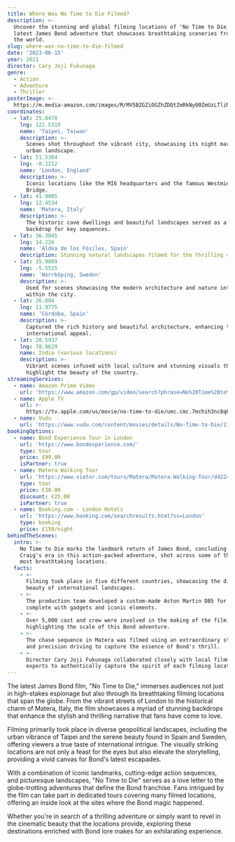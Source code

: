 ```yaml
---
title: Where Was No Time to Die Filmed?
description: >-
  Uncover the stunning and global filming locations of 'No Time to Die,' the
  latest James Bond adventure that showcases breathtaking sceneries from around
  the world.
slug: where-was-no-time-to-die-filmed
date: '2023-06-15'
year: 2021
director: Cary Joji Fukunaga
genre:
  - Action
  - Adventure
  - Thriller
posterImage: >-
  https://m.media-amazon.com/images/M/MV5BZGZiOGZhZDQtZmRkNy00ZmUzLTliMGEtZGU0NjExOGMxZDVkXkEyXkFqcGc@._V1_SX300.jpg
coordinates:
  - lat: 25.0478
    lng: 121.5319
    name: 'Taipei, Taiwan'
    description: >-
      Scenes shot throughout the vibrant city, showcasing its night markets and
      urban landscape.
  - lat: 51.5384
    lng: -0.1212
    name: 'London, England'
    description: >-
      Iconic locations like the MI6 headquarters and the famous Westminster
      Bridge.
  - lat: 41.9005
    lng: 12.4534
    name: 'Matera, Italy'
    description: >-
      The historic cave dwellings and beautiful landscapes served as a key
      backdrop for key sequences.
  - lat: 36.3045
    lng: 14.226
    name: 'Aldea de los Fósiles, Spain'
    description: Stunning natural landscapes filmed for the thrilling car chases.
  - lat: 35.9089
    lng: -5.5515
    name: 'Norrköping, Sweden'
    description: >-
      Used for scenes showcasing the modern architecture and nature integrated
      within the city.
  - lat: 26.004
    lng: 11.9775
    name: 'Córdoba, Spain'
    description: >-
      Captured the rich history and beautiful architecture, enhancing the film's
      international appeal.
  - lat: 20.5937
    lng: 78.9629
    name: India (various locations)
    description: >-
      Vibrant scenes infused with local culture and stunning visuals that
      highlight the beauty of the country.
streamingServices:
  - name: Amazon Prime Video
    url: 'https://www.amazon.com/gp/video/search?phrase=No%20Time%20to%20Die'
  - name: Apple TV
    url: >-
      https://tv.apple.com/us/movie/no-time-to-die/umc.cmc.7mchih3nc8q6buvnotkak5wa3
  - name: Vudu
    url: 'https://www.vudu.com/content/movies/details/No-Time-to-Die/175830'
bookingOptions:
  - name: Bond Experience Tour in London
    url: 'https://www.bondexperience.com/'
    type: tour
    price: £99.00
    isPartner: true
  - name: Matera Walking Tour
    url: 'https://www.viator.com/tours/Matera/Matera-Walking-Tour/d4224-112823P1'
    type: tour
    price: €30.00
    discount: €25.00
    isPartner: true
  - name: Booking.com - London Hotels
    url: 'https://www.booking.com/searchresults.html?ss=London'
    type: booking
    price: £150/night
behindTheScenes:
  intro: >-
    No Time to Die marks the landmark return of James Bond, concluding Daniel
    Craig's era in this action-packed adventure, shot across some of the world's
    most breathtaking locations.
  facts:
    - >-
      Filming took place in five different countries, showcasing the diverse
      beauty of international landscapes.
    - >-
      The production team developed a custom-made Aston Martin DB5 for the film,
      complete with gadgets and iconic elements.
    - >-
      Over 5,000 cast and crew were involved in the making of the film,
      highlighting the scale of this Bond adventure.
    - >-
      The chase sequence in Matera was filmed using an extraordinary stunt team
      and precision driving to capture the essence of Bond's thrill.
    - >-
      Director Cary Joji Fukunaga collaborated closely with local filmmakers and
      experts to authentically capture the spirit of each filming location.
---
```


<NoTimeToDieGuide />

The latest James Bond film, "No Time to Die," immerses audiences not just in high-stakes espionage but also through its breathtaking filming locations that span the globe. From the vibrant streets of London to the historical charm of Matera, Italy, the film showcases a myriad of stunning backdrops that enhance the stylish and thrilling narrative that fans have come to love.

Filming primarily took place in diverse geopolitical landscapes, including the urban vibrance of Taipei and the serene beauty found in Spain and Sweden, offering viewers a true taste of international intrigue. The visually striking locations are not only a feast for the eyes but also elevate the storytelling, providing a vivid canvas for Bond's latest escapades.

With a combination of iconic landmarks, cutting-edge action sequences, and picturesque landscapes, "No Time to Die" serves as a love letter to the globe-trotting adventures that define the Bond franchise. Fans intrigued by the film can take part in dedicated tours covering many filmed locations, offering an inside look at the sites where the Bond magic happened.

Whether you're in search of a thrilling adventure or simply want to revel in the cinematic beauty that the locations provide, exploring these destinations enriched with Bond lore makes for an exhilarating experience.
